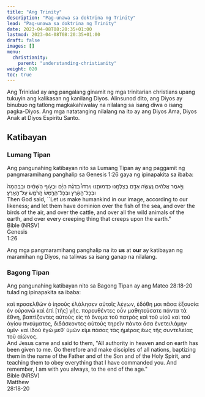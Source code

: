 ```yaml
---
title: "Ang Trinity"
description: "Pag-unawa sa doktrina ng Trinity"
lead: "Pag-unawa sa doktrina ng Trinity"
date: 2023-04-08T08:20:35+01:00
lastmod: 2023-04-08T08:20:35+01:00
draft: false
images: []
menu:
  christianity:
    parent: "understanding-christianity"
weight: 020
toc: true
---
```


Ang Trinidad ay ang pangalang ginamit ng mga trinitarian christians upang tukuyin ang kalikasan ng kanilang Diyos. Alinsunod dito, ang Diyos ay binubuo ng tatlong magkakahiwalay na nilalang sa isang diwa o isang pagka-Diyos. Ang mga natatanging nilalang na ito ay ang Diyos Ama, Diyos Anak at Diyos Espiritu Santo.

## Katibayan
### Lumang Tipan
Ang pangunahing katibayan nito sa Lumang Tipan ay ang paggamit ng pangmaramihang panghalip sa Genesis 1:26 gaya ng ipinapakita sa ibaba:

<div class="bible-wrapper">
  <div class="bible-verse">
    <div class="bible-hebrew">    
      וַיֹּ֣אמֶר אֱלֹהִ֔ים נַֽעֲשֶׂ֥ה אָדָ֛ם בְּצַלְמֵ֖נוּ כִּדְמוּתֵ֑נוּ וְיִרְדּוּ֩ בִדְגַ֨ת הַיָּ֜ם וּבְעֹ֣וף הַשָּׁמַ֗יִם וּבַבְּהֵמָה֙ וּבְכָל־הָאָ֔רֶץ וּבְכָל־הָרֶ֖מֶשׂ הָֽרֹמֵ֥שׂ עַל־הָאָֽרֶץ׃ 
    </div>
    <div class="translation">
      Then God said, ``Let <span class="emphasize">us</span> make humankind in <span class="emphasize">our</span> image, according to <span class="emphasize">our</span> likeness; and let them have dominion over the fish of the sea, and over the birds of the air, and over the cattle, and over all the wild animals of the earth, and over every creeping thing that creeps upon the earth."
    </div>  
  </div>
  <div class="bible-verse-no ot">
    <div class="book">Bible (NRSV)</div>
    <div class="chapter">Genesis</div>
    <div class="chapter-verse">1:26</div>
  </div>  
</div>

Ang mga pangmaramihang panghalip na ito **us** at **our** ay katibayan ng maramihan ng Diyos, na taliwas sa isang ganap na nilalang.

### Bagong Tipan
Ang pangunahing katibayan nito sa Bagong Tipan ay ang Mateo 28:18-20 tulad ng ipinapakita sa ibaba:

<div class="bible-wrapper">
  <div class="bible-verse">
    <div class="bible">    
      καὶ προσελθὼν ὁ ἰησοῦς ἐλάλησεν αὐτοῖς λέγων, ἐδόθη μοι πᾶσα ἐξουσία ἐν οὐρανῶ καὶ ἐπὶ [τῆς] γῆς.
      πορευθέντες οὗν μαθητεύσατε πάντα τὰ ἔθνη, βαπτίζοντες αὐτοὺς εἰς τὸ ὄνομα τοῦ πατρὸς καὶ τοῦ υἱοῦ καὶ τοῦ ἁγίου πνεύματος,
      διδάσκοντες αὐτοὺς τηρεῖν πάντα ὅσα ἐνετειλάμην ὑμῖν· καὶ ἰδοὺ ἐγὼ μεθ᾽ ὑμῶν εἰμι πάσας τὰς ἡμέρας ἕως τῆς συντελείας τοῦ αἰῶνος.
    </div>
    <div class="translation">
      And Jesus came and said to them, "All authority in heaven and on earth has been given to me. Go therefore and make disciples of all nations, baptizing them in the name of the <span class="emphasize">Father</span> and of the <span class="emphasize">Son</span> and of the <span class="emphasize">Holy Spirit</span>, and teaching them to obey everything that I have commanded you. And remember, I am with you always, to the end of the age."
    </div>  
  </div>
  <div class="bible-verse-no">
    <div class="book">Bible (NRSV)</div>
    <div class="chapter">Matthew</div>
    <div class="chapter-verse">28:18-20</div>
  </div>  
</div>